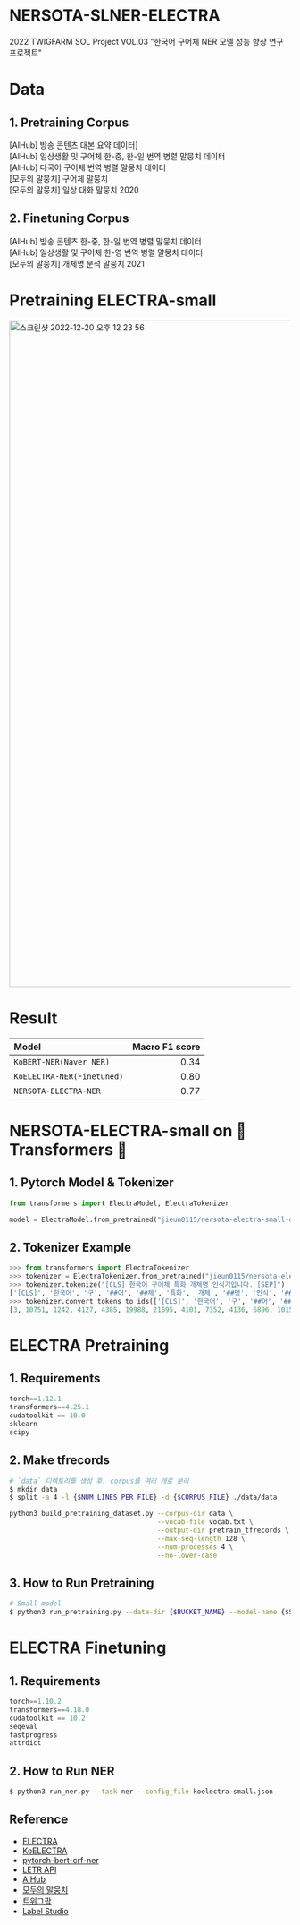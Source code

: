 # NERSOTA-SLNER-ELECTRA

2022 TWIGFARM SOL Project VOL.03
"한국어 구어체 NER 모델 성능 향상 연구 프로젝트"

# Data

## 1. Pretraining Corpus

[AIHub] 방송 콘텐츠 대본 요약 데이터] <br>
[AIHub] 일상생활 및 구어체 한-중, 한-일 번역 병렬 말뭉치 데이터 <br>
[AIHub] 다국어 구어체 번역 병렬 말뭉치 데이터 <br>
[모두의 말뭉치] 구어체 말뭉치 <br>
[모두의 말뭉치] 일상 대화 말뭉치 2020 <br>

## 2. Finetuning Corpus

[AIHub] 방송 콘텐츠 한-중, 한-일 번역 병렬 말뭉치 데이터 <br>
[AIHub] 일상생활 및 구어체 한-영 번역 병렬 말뭉치 데이터 <br>
[모두의 말뭉치] 개체명 분석 말뭉치 2021 <br>

# Pretraining ELECTRA-small

<img width="1191" alt="스크린샷 2022-12-20 오후 12 23 56" src="https://user-images.githubusercontent.com/91872769/209758741-3f2873c7-14eb-423c-8d8e-cb9d008130db.png">

# Result

| Model                     | Macro F1 score |
| :------------------------ | -------------: |
| `KoBERT-NER(Naver NER)`   |           0.34 |
| `KoELECTRA-NER(Finetuned)`|           0.80 |
| `NERSOTA-ELECTRA-NER`     |           0.77 |


# NERSOTA-ELECTRA-small on 🤗 Transformers 🤗

## 1. Pytorch Model & Tokenizer

```python
from transformers import ElectraModel, ElectraTokenizer

model = ElectraModel.from_pretrained("jieun0115/nersota-electra-small-discriminator")  # KoELECTRA-Small
```

## 2. Tokenizer Example

```python
>>> from transformers import ElectraTokenizer
>>> tokenizer = ElectraTokenizer.from_pretrained("jieun0115/nersota-electra-small-discriminator")
>>> tokenizer.tokenize("[CLS] 한국어 구어체 특화 개체명 인식기입니다. [SEP]")
['[CLS]', '한국어', '구', '##어', '##체', '특화', '개체', '##명', '인식', '##기', '##입니다', '.', '[SEP]']
>>> tokenizer.convert_tokens_to_ids(['[CLS]', '한국어', '구', '##어', '##체', '특화', '개체', '##명', '인식', '##기', '##입니다', '.', '[SEP]'])
[3, 10751, 1242, 4127, 4385, 19988, 21695, 4101, 7352, 4136, 6896, 1015, 4]
```

# ELECTRA Pretraining

## 1. Requirements

```python
torch==1.12.1
transformers==4.25.1
cudatoolkit == 10.0
sklearn
scipy
```

## 2. Make tfrecords

```bash
# `data` 디렉토리를 생성 후, corpus를 여러 개로 분리
$ mkdir data
$ split -a 4 -l {$NUM_LINES_PER_FILE} -d {$CORPUS_FILE} ./data/data_
```

```bash
python3 build_pretraining_dataset.py --corpus-dir data \
                                     --vocab-file vocab.txt \
                                     --output-dir pretrain_tfrecords \
                                     --max-seq-length 128 \
                                     --num-processes 4 \
                                     --no-lower-case
```

## 3. How to Run Pretraining

```bash
# Small model
$ python3 run_pretraining.py --data-dir {$BUCKET_NAME} --model-name {$SMALL_OUTPUT_DIR} --hparams config/small_config.json
```

# ELECTRA Finetuning

## 1. Requirements

```python
torch==1.10.2
transformers==4.18.0
cudatoolkit == 10.2
seqeval
fastprogress
attrdict
```

## 2. How to Run NER

```bash
$ python3 run_ner.py --task ner --config_file koelectra-small.json
```


## Reference
- [ELECTRA](https://github.com/google-research/electra)<br>
- [KoELECTRA](https://github.com/monologg/KoELECTRA)<br>
- [pytorch-bert-crf-ner](https://github.com/eagle705/pytorch-bert-crf-ner)<br>
- [LETR API](https://www.letr.ai/)<br>
- [AIHub](https://www.aihub.or.kr/)<br>
- [모두의 말뭉치](https://corpus.korean.go.kr/)<br>
- [트위그팜](https://www.twigfarm.net/)<br>
- [Label Studio](https://labelstud.io/)
